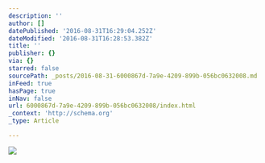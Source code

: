 ```yaml
---
description: ''
author: []
datePublished: '2016-08-31T16:29:04.252Z'
dateModified: '2016-08-31T16:28:53.382Z'
title: ''
publisher: {}
via: {}
starred: false
sourcePath: _posts/2016-08-31-6000867d-7a9e-4209-899b-056bc0632008.md
inFeed: true
hasPage: true
inNav: false
url: 6000867d-7a9e-4209-899b-056bc0632008/index.html
_context: 'http://schema.org'
_type: Article

---
```

![](https://the-grid-user-content.s3-us-west-2.amazonaws.com/70ca6618-173c-4307-922a-4db18b010c76.jpg)